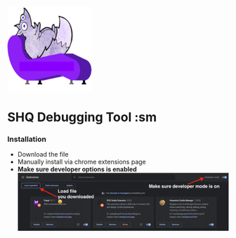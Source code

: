![](/assets/icons/android-chrome-192x192.png)
# SHQ Debugging Tool :sm
 ### Installation
 - Download the file
 - Manually install via chrome extensions page
 - **Make sure developer options is enabled**
![](/assets/icons/instructions.png)
